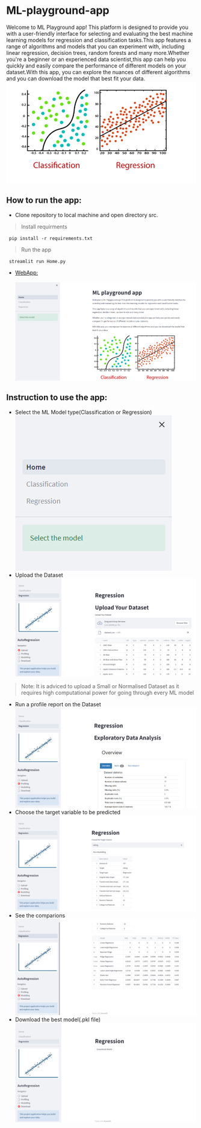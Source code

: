 # ML-playground-app
Welcome to ML Playground app! This platform is designed to provide you with a user-friendly interface for selecting and evaluating the best machine learning models for regression and classification tasks.This app features a range of algorithms and models that you can experiment with, including linear regression, decision trees, random forests and many more.Whether you're a beginner or an experienced data scientist,this app can help you quickly and easily compare the performance of different models on your dataset.With this app, you can explore the nuances of different algorithms and you can download the model that best fit your data.
![Image](https://github.com/AnwHus007/ML-model-playground/blob/main/Images/Home%20Ui.png)
## How to run the app:
* Clone repository to local machine and open directory src.<br>
> Install requirments
```
 pip install -r requirements.txt
```
> Run the app
```
 streamlit run Home.py
```
* [WebApp:](https://anwhus007-ml-model-playground-home-letebd.streamlit.app)<br><br>
![Image](https://github.com/AnwHus007/ML-model-playground/blob/main/Images/Home.png)
## Instruction to use the app:
* Select the ML Model type(Classification or Regression)<br>
![Image](https://github.com/AnwHus007/ML-model-playground/blob/main/Images/Model%20Select.png)
* Upload the Dataset
![Image](https://github.com/AnwHus007/ML-model-playground/blob/main/Images/Upload.png)<br>
> Note: It is adviced to upload a Small or Normalised Dataset as it requires high computational power for going through every ML model 
* Run a profile report on the Dataset
![Image](https://github.com/AnwHus007/ML-model-playground/blob/main/Images/Profiling.png)
* Choose the target variable to be predicted
![Image](https://github.com/AnwHus007/ML-model-playground/blob/main/Images/Modelling_1.png)
* See the comparions
![Image](https://github.com/AnwHus007/ML-model-playground/blob/main/Images/Modelling_2.png)
* Download the best model(.pkl file)
![Image](https://github.com/AnwHus007/ML-model-playground/blob/main/Images/Download.png)
